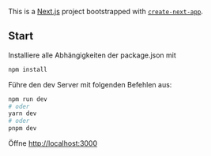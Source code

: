This is a [Next.js](https://nextjs.org/) project bootstrapped with [`create-next-app`](https://github.com/vercel/next.js/tree/canary/packages/create-next-app).

## Start
Installiere alle Abhängigkeiten der package.json mit
```bash
npm install
```
Führe den dev Server mit folgenden Befehlen aus:

```bash
npm run dev
# oder
yarn dev
# oder
pnpm dev
```

Öffne [http://localhost:3000](http://localhost:3000) 

